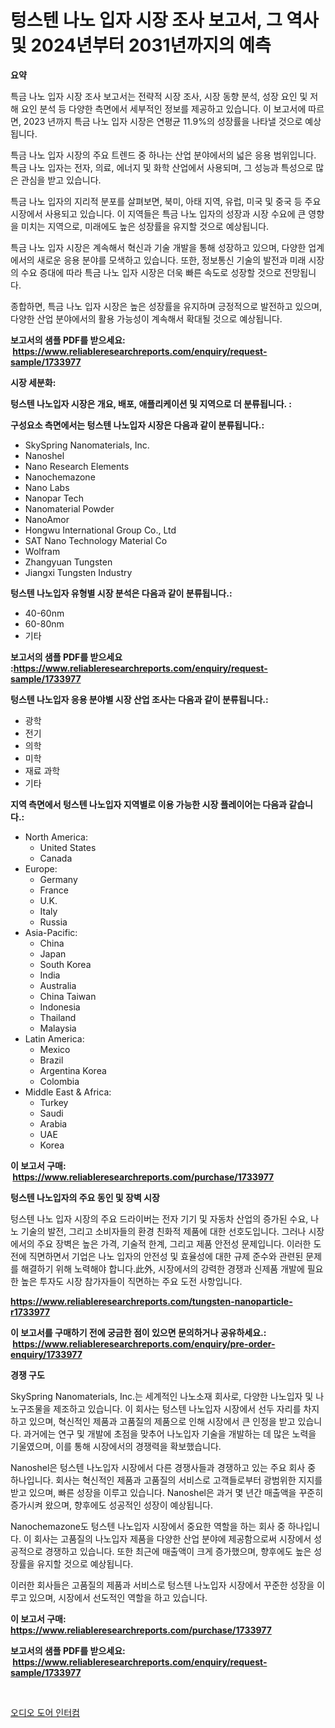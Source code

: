 <p><h1>텅스텐 나노 입자 시장 조사 보고서, 그 역사 및 2024년부터 2031년까지의 예측</h1></p><p><strong>요약</strong></p>
<p><p>특금 나노 입자 시장 조사 보고서는 전략적 시장 조사, 시장 동향 분석, 성장 요인 및 저해 요인 분석 등 다양한 측면에서 세부적인 정보를 제공하고 있습니다. 이 보고서에 따르면, 2023 년까지 특금 나노 입자 시장은 연평균 11.9%의 성장률을 나타낼 것으로 예상됩니다.</p><p>특금 나노 입자 시장의 주요 트렌드 중 하나는 산업 분야에서의 넓은 응용 범위입니다. 특금 나노 입자는 전자, 의료, 에너지 및 화학 산업에서 사용되며, 그 성능과 특성으로 많은 관심을 받고 있습니다.</p><p>특금 나노 입자의 지리적 분포를 살펴보면, 북미, 아태 지역, 유럽, 미국 및 중국 등 주요 시장에서 사용되고 있습니다. 이 지역들은 특금 나노 입자의 성장과 시장 수요에 큰 영향을 미치는 지역으로, 미래에도 높은 성장률을 유지할 것으로 예상됩니다.</p><p>특금 나노 입자 시장은 계속해서 혁신과 기술 개발을 통해 성장하고 있으며, 다양한 업계에서의 새로운 응용 분야를 모색하고 있습니다. 또한, 정보통신 기술의 발전과 미래 시장의 수요 증대에 따라 특금 나노 입자 시장은 더욱 빠른 속도로 성장할 것으로 전망됩니다.</p><p>종합하면, 특금 나노 입자 시장은 높은 성장률을 유지하며 긍정적으로 발전하고 있으며, 다양한 산업 분야에서의 활용 가능성이 계속해서 확대될 것으로 예상됩니다.</p></p>
<p><strong>보고서의 샘플 PDF를 받으세요: &nbsp;<a href="https://www.reliableresearchreports.com/enquiry/request-sample/1733977">https://www.reliableresearchreports.com/enquiry/request-sample/1733977</a></strong></p>
<p><strong>시장 세분화:</strong></p>
<p><strong> 텅스텐 나노입자 시장은 개요, 배포, 애플리케이션 및 지역으로 더 분류됩니다. :</strong></p>
<p><strong>구성요소 측면에서는 텅스텐 나노입자 시장은 다음과 같이 분류됩니다.:</strong></p>
<p><ul><li>SkySpring Nanomaterials, Inc.</li><li>Nanoshel</li><li>Nano Research Elements</li><li>Nanochemazone</li><li>Nano Labs</li><li>Nanopar Tech</li><li>Nanomaterial Powder</li><li>NanoAmor</li><li>Hongwu International Group Co., Ltd</li><li>SAT Nano Technology Material Co</li><li>Wolfram</li><li>Zhangyuan Tungsten</li><li>Jiangxi Tungsten Industry</li></ul></p>
<p><strong> 텅스텐 나노입자 유형별 시장 분석은 다음과 같이 분류됩니다.:</strong></p>
<p><ul><li>40-60nm</li><li>60-80nm</li><li>기타</li></ul></p>
<p><strong>보고서의 샘플 PDF를 받으세요 :<a href="https://www.reliableresearchreports.com/enquiry/request-sample/1733977">https://www.reliableresearchreports.com/enquiry/request-sample/1733977</a></strong></p>
<p><strong> 텅스텐 나노입자 응용 분야별 시장 산업 조사는 다음과 같이 분류됩니다.:</strong></p>
<p><ul><li>광학</li><li>전기</li><li>의학</li><li>미학</li><li>재료 과학</li><li>기타</li></ul></p>
<p><strong>지역 측면에서 텅스텐 나노입자 지역별로 이용 가능한 시장 플레이어는 다음과 같습니다.:</strong></p>
<p><ul>
    <li>
        North America:
        <ul>
            <li>United States</li>
            <li>Canada</li>
        </ul>
    </li>
    <li>
        Europe:
        <ul>
            <li>Germany</li>
            <li>France</li>
            <li>U.K.</li>
            <li>Italy</li>
            <li>Russia</li>
        </ul>
    </li>
    <li>
        Asia-Pacific:
        <ul>
            <li>China</li>
            <li>Japan</li>
            <li>South Korea</li>
            <li>India</li>
            <li>Australia</li>
            <li>China Taiwan</li>
            <li>Indonesia</li>
            <li>Thailand</li>
            <li>Malaysia</li>
        </ul>
    </li>
    <li>
        Latin America:
        <ul>
            <li>Mexico</li>
            <li>Brazil</li>
            <li>Argentina Korea</li>
            <li>Colombia</li>
        </ul>
    </li>
    <li>
        Middle East & Africa:
        <ul>
            <li>Turkey</li>
            <li>Saudi</li>
            <li>Arabia</li>
            <li>UAE</li>
            <li>Korea</li>
        </ul>
    </li>
    </ul></p>
<p><strong>이 보고서 구매: &nbsp;<a href="https://www.reliableresearchreports.com/purchase/1733977">https://www.reliableresearchreports.com/purchase/1733977</a></strong></p>
<p><strong>텅스텐 나노입자의 주요 동인 및 장벽 시장</strong></p>
<p><p>텅스텐 나노 입자 시장의 주요 드라이버는 전자 기기 및 자동차 산업의 증가된 수요, 나노 기술의 발전, 그리고 소비자들의 환경 친화적 제품에 대한 선호도입니다. 그러나 시장에서의 주요 장벽은 높은 가격, 기술적 한계, 그리고 제품 안전성 문제입니다. 이러한 도전에 직면하면서 기업은 나노 입자의 안전성 및 효율성에 대한 규제 준수와 관련된 문제를 해결하기 위해 노력해야 합니다.此外, 시장에서의 강력한 경쟁과 신제품 개발에 필요한 높은 투자도 시장 참가자들이 직면하는 주요 도전 사항입니다.</p></p>
<p><strong><a href="https://www.reliableresearchreports.com/tungsten-nanoparticle-r1733977">https://www.reliableresearchreports.com/tungsten-nanoparticle-r1733977</a></strong></p>
<p><strong>이 보고서를 구매하기 전에 궁금한 점이 있으면 문의하거나 공유하세요.: &nbsp;<a href="https://www.reliableresearchreports.com/enquiry/pre-order-enquiry/1733977">https://www.reliableresearchreports.com/enquiry/pre-order-enquiry/1733977</a></strong></p>
<p><strong>경쟁 구도</strong></p>
<p><p>SkySpring Nanomaterials, Inc.는 세계적인 나노소재 회사로, 다양한 나노입자 및 나노구조물을 제조하고 있습니다. 이 회사는 텅스텐 나노입자 시장에서 선두 자리를 차지하고 있으며, 혁신적인 제품과 고품질의 제품으로 인해 시장에서 큰 인정을 받고 있습니다. 과거에는 연구 및 개발에 초점을 맞추어 나노입자 기술을 개발하는 데 많은 노력을 기울였으며, 이를 통해 시장에서의 경쟁력을 확보했습니다.</p><p>Nanoshel은 텅스텐 나노입자 시장에서 다른 경쟁사들과 경쟁하고 있는 주요 회사 중 하나입니다. 회사는 혁신적인 제품과 고품질의 서비스로 고객들로부터 광범위한 지지를 받고 있으며, 빠른 성장을 이루고 있습니다. Nanoshel은 과거 몇 년간 매출액을 꾸준히 증가시켜 왔으며, 향후에도 성공적인 성장이 예상됩니다.</p><p>Nanochemazone도 텅스텐 나노입자 시장에서 중요한 역할을 하는 회사 중 하나입니다. 이 회사는 고품질의 나노입자 제품을 다양한 산업 분야에 제공함으로써 시장에서 성공적으로 경쟁하고 있습니다. 또한 최근에 매출액이 크게 증가했으며, 향후에도 높은 성장률을 유지할 것으로 예상됩니다.</p><p>이러한 회사들은 고품질의 제품과 서비스로 텅스텐 나노입자 시장에서 꾸준한 성장을 이루고 있으며, 시장에서 선도적인 역할을 하고 있습니다.</p></p>
<p><strong>이 보고서 구매: &nbsp; <a href="https://www.reliableresearchreports.com/purchase/1733977">https://www.reliableresearchreports.com/purchase/1733977</a></strong></p>
<p><strong>보고서의 샘플 PDF를 받으세요: &nbsp;<a href="https://www.reliableresearchreports.com/enquiry/request-sample/1733977">https://www.reliableresearchreports.com/enquiry/request-sample/1733977</a></strong><strong></strong></p>
<p>&nbsp;</p>
<p><p><a href="https://medium.com/@carlosrtzkzhj/%EC%98%A4%EB%94%94%EC%98%A4-%ED%98%84%EA%B4%80-%EC%9D%B8%ED%84%B0%EC%BD%A4-%EC%8B%9C%EC%9E%A5-%EB%B6%84%EC%84%9D-cagr-%EC%8B%9C%EC%9E%A5-%EC%84%B8%EB%B6%84%ED%99%94-%EB%B0%8F-%EA%B8%80%EB%A1%9C%EB%B2%8C-%EC%82%B0%EC%97%85-%EA%B0%9C%EC%9A%94-870bf2478a5e">오디오 도어 인터컴</a></p></p>